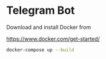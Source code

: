 # Telegram Bot

Download and install Docker from

https://www.docker.com/get-started/

```bash
docker-compose up --build
```
